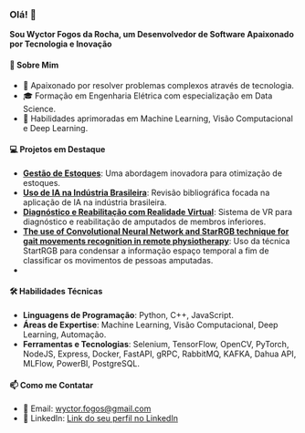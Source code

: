 ### Olá! 👋
**Sou Wyctor Fogos da Rocha, um Desenvolvedor de Software Apaixonado por Tecnologia e Inovação**

#### 🌟 Sobre Mim
- 🚀 Apaixonado por resolver problemas complexos através de tecnologia.
- 🎓 Formação em Engenharia Elétrica com especialização em Data Science.
- 🧠 Habilidades aprimoradas em Machine Learning, Visão Computacional e Deep Learning.

#### 💻 Projetos em Destaque
- **[Gestão de Estoques](https://www.atenaeditora.com.br/catalogo/ebook/gestao-de-estoques)**: Uma abordagem inovadora para otimização de estoques.
- **[Uso de IA na Indústria Brasileira](https://repositorio.ifes.edu.br/handle/123456789/3734)**: Revisão bibliográfica focada na aplicação de IA na indústria brasileira.
- **[Diagnóstico e Reabilitação com Realidade Virtual](https://doi.org/10.1016/j.artmed.2023.102612)**: Sistema de VR para diagnóstico e reabilitação de amputados de membros inferiores.
- **[The use of Convolutional Neural Network and StarRGB technique for gait movements recognition in remote physiotherapy](https://doi.org/10.1109/ICECCME52200.2021.9590936)**: Uso da técnica StartRGB para condensar a informação espaço temporal a fim de classificar os movimentos de pessoas amputadas.
- 
#### 🛠️ Habilidades Técnicas
- **Linguagens de Programação**: Python, C++, JavaScript.
- **Áreas de Expertise**: Machine Learning, Visão Computacional, Deep Learning, Automação. 
- **Ferramentas e Tecnologias**: Selenium, TensorFlow, OpenCV, PyTorch, NodeJS, Express, Docker, FastAPI, gRPC, RabbitMQ, KAFKA, Dahua API, MLFlow, PowerBI, PostgreSQL.

#### 📫 Como me Contatar
- 📧 Email: [wyctor.fogos@gmail.com](mailto:wyctor.fogos@gmail.com)
- 🔗 LinkedIn: [Link do seu perfil no LinkedIn](https://linkedin.com/in/wyctor-fogos-da-rocha-2426b1174)
